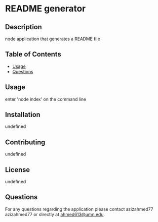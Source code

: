 
  # README generator

  ## Description
  node application that generates a README file

  ## Table of Contents
  * [Usage](#usage) 
  * [Questions](#Questions)

  ## Usage
  enter 'node index' on the command line

  ## Installation
  undefined

  ## Contributing
  undefined

  ## License
  undefined
  
  ## Questions

  For any questions regarding the application please contact 
  azizahmed77
  azizahmed77 or directly at ahmed613@umn.edu.
